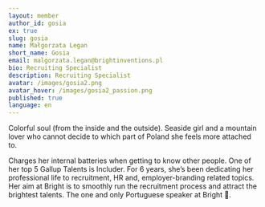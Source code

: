 ```yaml
---
layout: member
author_id: gosia
ex: true
slug: gosia
name: Małgorzata Legan
short_name: Gosia
email: malgorzata.legan@brightinventions.pl
bio: Recruiting Specialist
description: Recruiting Specialist
avatar: /images/gosia2.png
avatar_hover: /images/gosia2_passion.png
published: true
language: en
---
```

Colorful soul (from the inside and the outside). Seaside girl and a mountain lover who cannot decide to which part of Poland she feels more attached to. 

Charges her internal batteries when getting to know other people. One of her top 5 Gallup Talents is Includer. For 6 years, she’s been dedicating her professional life to recruitment, HR and, employer-branding related topics. Her aim at Bright is to smoothly run the recruitment process and attract the brightest talents. The one and only Portuguese speaker at Bright 🙂.

